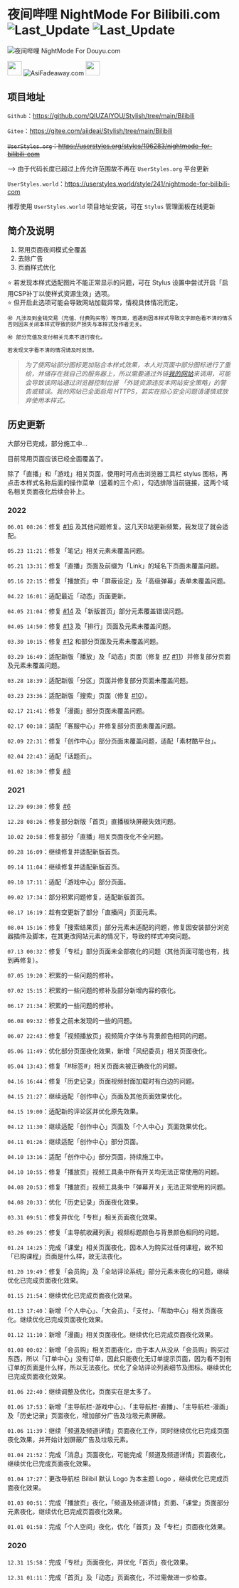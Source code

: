 # 夜间哔哩 NightMode For Bilibili.com ![Last_Update](https://img.shields.io/badge/%E6%96%BD%E5%B7%A5%E4%B8%AD-%E6%95%AC%E8%AF%B7%E6%9C%9F%E5%BE%85-brightgreen) ![Last_Update](https://img.shields.io/badge/%E6%9C%80%E5%90%8E%E6%9B%B4%E6%96%B0-2022.06.15-blue)

![夜间哔哩 NightMode For Douyu.com](https://www.asifadeaway.com/Stylish/bilibili/StylishCover.png)

<img src="https://camo.githubusercontent.com/3177a12d6dac9a08032f768208bde1cc65437e2fe48b102969255eb7ff5b7512/68747470733a2f2f7777772e61736966616465617761792e636f6d2f696d616765732f66617669636f6e2e737667" width="32" height="32"> ![AsiFadeaway.com](https://www.asifadeaway.com/imgs/Logo.png) <img src="https://camo.githubusercontent.com/3177a12d6dac9a08032f768208bde1cc65437e2fe48b102969255eb7ff5b7512/68747470733a2f2f7777772e61736966616465617761792e636f6d2f696d616765732f66617669636f6e2e737667" width="32" height="32">

## 项目地址

`Github`：<https://github.com/QIUZAIYOU/Stylish/tree/main/Bilibili>

`Gitee`：<https://gitee.com/aiideai/Stylish/tree/main/Bilibili>

~~`UserStyles.org`：<https://userstyles.org/styles/196283/nightmode-for-bilibili-com>~~
  
--> 由于代码长度已超过上传允许范围故不再在 `UserStyles.org` 平台更新

`UserStyles.world`：<https://userstyles.world/style/241/nightmode-for-bilibili-com>

推荐使用 `UserStyles.world` 项目地址安装，可在 `Stylus` 管理面板在线更新

## 简介及说明

1. 常用页面夜间模式全覆盖
2. 去除广告
3. 页面样式优化

⭐ 若发现本样式适配图片不能正常显示的问题，可在 Stylus 设置中尝试开启「启用CSP补丁以使样式资源生效」选项。  
⭐ 但开启此选项可能会导致网站加载异常，情视具体情况而定。

```ruby
㊖ 凡涉及到金钱交易（充值、付费购买等）等页面，若遇到因本样式导致文字颜色看不清的情况，请关闭本样式之后再进行金钱交易操作。
否则因未关闭本样式导致的财产损失与本样式及作者无关。

㊖ 部分充值及支付相关元素不进行夜化。

若发现文字看不清的情况请及时反馈。
```

> *为了使网站部分图标更加贴合本样式效果，本人对页面中部分图标进行了重绘，并储存在我自己的服务器上，所以需要通过外链[我的网站](https://www.asifadeaway.com)来调用，可能会导致该网站通过浏览器控制台报 「外链资源违反本网站安全策略」的警告或错误。我的网站已全面启用 HTTPS，若实在担心安全问题请谨慎或放弃使用本样式。*

## 历史更新

大部分已完成，部分施工中...

目前常用页面应该已经全面覆盖了。

除了「直播」和「游戏」相关页面，使用时可点击浏览器工具栏 stylus 图标，再点击本样式名称后面的操作菜单（竖着的三个点），勾选排除当前链接，这两个域名相关页面夜化后续会补上。

### 2022

`06.01 08:26`：修复 [#16](https://github.com/QIUZAIYOU/Stylish/issues/16) 及其他问题修复。这几天B站更新频繁，我发现了就会适配。

`05.23 11:21`：修复「笔记」相关元素未覆盖问题。

`05.21 13:31`：修复「直播」页面及前缀为「Link」的域名下页面未覆盖问题。

`05.16 22:15`：修复「播放页」中「屏蔽设定」及「高级弹幕」表单未覆盖问题。

`04.22 16:01`：适配最近「动态」页面更新。

`04.05 21:04`：修复 [#14](https://github.com/QIUZAIYOU/Stylish/issues/14) 及「新版首页」部分元素覆盖错误问题。

`04.05 14:50`：修复 [#13](https://github.com/QIUZAIYOU/Stylish/issues/13) 及「排行」页面及元素未覆盖问题。

`03.30 10:15`：修复 [#12](https://github.com/QIUZAIYOU/Stylish/issues/12) 和部分页面及元素未覆盖问题。

`03.29 16:49`：适配新版「播放」及「动态」页面（修复 [#7](https://github.com/QIUZAIYOU/Stylish/issues/7) [#11](https://github.com/QIUZAIYOU/Stylish/issues/11)）并修复部分页面及元素未覆盖问题。

`03.28 18:39`：适配新版「分区」页面并修复部分页面未覆盖问题。

`03.23 23:36`：适配新版「搜索」页面（修复 [#10](https://github.com/QIUZAIYOU/Stylish/issues/10)）。

`02.17 21:41`：修复「漫画」部分页面未覆盖问题。

`02.17 00:18`：适配「客服中心」并修复部分页面未覆盖问题。

`02.09 22:31`：修复「创作中心」部分页面未覆盖问题，适配「素材酷平台」。

`02.04 22:43`：适配「话题页」。

`01.02 18:30`：修复 [#8](https://github.com/QIUZAIYOU/Stylish/issues/8)

### 2021

`12.29 09:30`：修复 [#6](https://github.com/QIUZAIYOU/Stylish/issues/6)

`12.28 08:26`：修复部分新版「首页」直播板块屏蔽失效问题。

`10.02 20:58`：修复部分「直播」相关页面夜化不全问题。

`09.28 16:09`：继续修复并适配新版首页。

`09.14 11:04`：继续修复并适配新版首页。

`09.10 17:11`：适配「游戏中心」部分页面。

`09.02 17:34`：部分积累问题修复，适配新版首页。

`08.17 16:19`：趁有空更新了部分「直播间」页面元素。

`08.04 15:16`：修复「搜索结果页」部分元素未适配的问题，修复因安装部分浏览器插件及脚本，在其更改网站元素的情况下，导致的样式冲突问题。

`07.13 00:32`：修复「专栏」部分页面未全部夜化的问题（其他页面可能也有，找到再修复）。

`07.05 19:20`：积累的一些问题的修补。

`07.02 15:15`：积累的一些问题的修补及部分新增内容的夜化。

`06.17 21:34`：积累的一些问题的修补。

`06.08 09:32`：修复之前未发现的一些的问题。

`06.07 22:43`：修复「视频播放页」视频简介字体与背景颜色相同的问题。

`05.06 11:49`：优化部分页面夜化效果，新增「风纪委员」相关页面夜化。

`05.04 13:43`：修复「#标签#」相关页面未被正确夜化的问题。

`04.16 16:44`：修复「历史记录」页面视频封面加载时有白边的问题。

`04.15 21:27`：继续适配「创作中心」页面及其他页面效果优化。

`04.15 19:00`：适配新的评论区并优化原先效果。

`04.12 11:30`：继续适配「创作中心」页面及「个人中心」页面效果优化。

`04.11 01:26`：继续适配「创作中心」部分页面。

`04.10 13:16`：适配「创作中心」部分页面，持续施工中。

`04.10 10:55`：修复「播放页」视频工具条中所有开关均无法正常使用的问题。

`04.08 20:53`：修复「播放页」视频工具条中「弹幕开关」无法正常使用的问题。

`04.08 20:33`：优化「历史记录」页面夜化效果。

`03.31 09:51`：修复并优化「专栏」相关页面夜化效果。

`03.26 09:25`：修复「主导航收藏列表」视频标题颜色与背景颜色相同的问题。

`01.24 14:25`：完成「课堂」相关页面夜化，因本人为购买过任何课程，故不知「已购课程」页面是什么样，故无法夜化。

`01.20 19:49`：修复「会员购」及「全站评论系统」部分元素未夜化的问题，继续优化已完成页面夜化效果。

`01.15 21:54`：继续优化已完成页面夜化效果。

`01.13 17:40`：新增「个人中心」、「大会员」、「支付」、「帮助中心」相关页面夜化。继续优化已完成页面夜化效果。

`01.12 11:10`：新增「漫画」相关页面夜化。继续优化已完成页面夜化效果。

`01.08 00:02`：新增「会员购」相关页面夜化，由于本人从没从「会员购」购买过东西，所以「订单中心」没有订单，因此只能夜化无订单提示页面，因为看不到有订单的页面是什么样，所以无法夜化。优化了全站评论列表细节及图标。继续优化已完成页面夜化效果。

`01.06 22:40`：继续调整及优化，页面实在是太多了。

`01.06 17:53`：新增「主导航栏-游戏中心」、「主导航栏-直播」、「主导航栏-漫画」及「历史记录」页面夜化，增加部分广告及垃圾元素屏蔽。

`01.06 11:39`：继续「频道及频道详情」页面夜化工作，同时继续优化已完成页面夜化效果，并开始计划屏蔽广告及垃圾元素。

`01.04 21:52`：完成「消息」页面夜化，可能完成「频道及频道详情」页面夜化，继续优化已完成页面夜化效果。

`01.04 17:27`：更改导航栏 Bilibil 默认 Logo 为本主题 Logo ，继续优化已完成页面夜化效果。

`01.03 00:51`：完成「播放页」夜化，「频道及频道详情」页面、「课堂」页面部分元素夜化，继续优化已完成页面夜化效果。

`01.01 01:58`：完成「个人空间」夜化，优化「首页」及「专栏」页面夜化效果。

### 2020

`12.31 15:58`：完成「专栏」页面夜化，并优化「首页」夜化效果。

`12.31 01:11`：完成「首页」及「动态」页面夜化，不过需做进一步检查。
